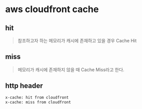 # aws cloudfront cache

## hit

> 참조하고자 하는 메모리가 캐시에 존재하고 있을 경우 Cache Hit

## miss

> 메모리가 캐시에 존재하지 않을 때 Cache Miss라고 한다.

## http header

```txt
x-cache: hit from cloudfront
x-cache: miss from cloudfront
```
